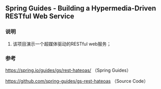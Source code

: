 ## Spring Guides - Building a Hypermedia-Driven RESTful Web Service

### 说明

1. 该项目演示一个超媒体驱动的RESTful web服务；

### 参考

https://spring.io/guides/gs/rest-hateoas/ （Spring Guides）

https://github.com/spring-guides/gs-rest-hateoas （Source Code）